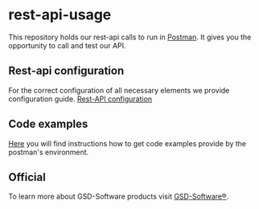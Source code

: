 # rest-api-usage

This repository holds our rest-api calls to run in [Postman](https://github.com/GSD-Software/rest-api-usage/tree/master/postman-collection).
It gives you the opportunity to call and test our API.

## Rest-api configuration
For the correct configuration of all necessary elements we provide configuration guide.
[Rest-API configuration](https://dev-docs.gsd.pl/restapi/information/installation/)

## Code examples
[Here](https://learning.getpostman.com/docs/postman/sending-api-requests/generate-code-snippets/) you will find instructions how to get code examples provide by the postman's environment.


## Official
To learn more about GSD-Software products visit [GSD-Software®](https://gsd-software.com/).
